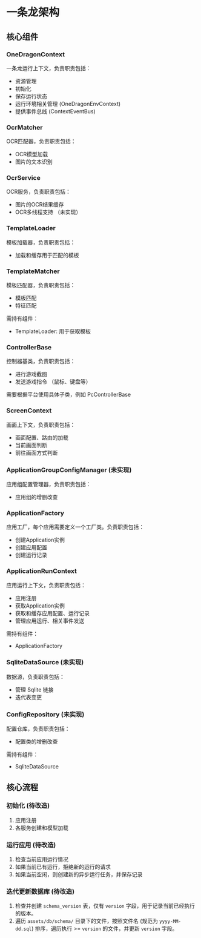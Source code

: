# 一条龙架构

## 核心组件

### OneDragonContext

一条龙运行上下文，负责职责包括：

- 资源管理
- 初始化
- 保存运行状态
- 运行环境相关管理 (OneDragonEnvContext)
- 提供事件总线 (ContextEventBus)

### OcrMatcher

OCR匹配器，负责职责包括：

- OCR模型加载
- 图片的文本识别

### OcrService

OCR服务，负责职责包括：

- 图片的OCR结果缓存
- OCR多线程支持 （未实现）

### TemplateLoader

模板加载器，负责职责包括：

- 加载和缓存用于匹配的模板

### TemplateMatcher

模板匹配器，负责职责包括：

- 模板匹配
- 特征匹配

需持有组件：

- TemplateLoader: 用于获取模板

### ControllerBase

控制器基类，负责职责包括：

- 进行游戏截图
- 发送游戏指令 （鼠标、键盘等）

需要根据平台使用具体子类，例如 PcControllerBase

### ScreenContext

画面上下文，负责职责包括：

- 画面配置、路由的加载
- 当前画面判断
- 前往画面方式判断

### ApplicationGroupConfigManager (未实现)

应用组配置管理器，负责职责包括：

- 应用组的增删改查

### ApplicationFactory

应用工厂，每个应用需要定义一个工厂类。负责职责包括：

- 创建Application实例
- 创建应用配置
- 创建运行记录

### ApplicationRunContext

应用运行上下文，负责职责包括：

- 应用注册
- 获取Application实例
- 获取和缓存应用配置、运行记录
- 管理应用运行、相关事件发送

需持有组件：

- ApplicationFactory

### SqliteDataSource (未实现)

数据源，负责职责包括：

- 管理 Sqlite 链接
- 迭代表变更

### ConfigRepository (未实现)

配置仓库，负责职责包括：

- 配置类的增删改查

需持有组件：

- SqliteDataSource

## 核心流程

### 初始化 (待改造)

1. 应用注册
2. 各服务创建和模型加载

### 运行应用 (待改造)

1. 检查当前应用运行情况
2. 如果当前已有运行，拒绝新的运行的请求
3. 如果当前空闲，则创建新的异步运行任务，并保存记录

### 迭代更新数据库 (待改造)

1. 检查并创建 `schema_version` 表，仅有 `version` 字段，用于记录当前已经执行的版本。
2. 遍历 `assets/db/schema/` 目录下的文件，按照文件名 (规范为 `yyyy-MM-dd.sql`) 排序，遍历执行 >= `version` 的文件，并更新 `version` 字段。
